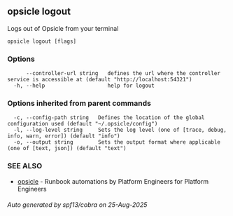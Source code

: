 ## opsicle logout

Logs out of Opsicle from your terminal

```
opsicle logout [flags]
```

### Options

```
      --controller-url string   defines the url where the controller service is accessible at (default "http://localhost:54321")
  -h, --help                    help for logout
```

### Options inherited from parent commands

```
  -c, --config-path string   Defines the location of the global configuration used (default "~/.opsicle/config")
  -l, --log-level string     Sets the log level (one of [trace, debug, info, warn, error]) (default "info")
  -o, --output string        Sets the output format where applicable (one of [text, json]) (default "text")
```

### SEE ALSO

* [opsicle](cli/opsicle.md)	 - Runbook automations by Platform Engineers for Platform Engineers

###### Auto generated by spf13/cobra on 25-Aug-2025
